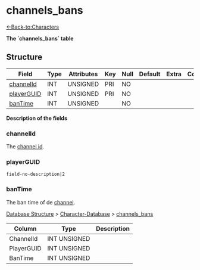# channels\_bans

[<-Back-to:Characters](database-characters.md)

**The \`channels\_bans\` table**

## Structure

| Field           | Type  | Attributes | Key | Null | Default | Extra  | Comment |
| --------------- | ----- | ---------- | --- | ---- | ------- | ------ | ------- |
| [channelId][1]  | INT   | UNSIGNED   | PRI | NO   |         |        |         |
| [playerGUID][2] | INT   | UNSIGNED   | PRI | NO   |         |        |         |
| [banTime][3]    | INT   | UNSIGNED   |     | NO   |         |        |         |

[1]: #channelId
[2]: #playerGUID
[3]: #banTime

**Description of the fields**

### channelId

The [channel id](channels#channelId).

### playerGUID

`field-no-description|2`

### banTime

The ban time of de [channel](channels#channelId).







[Database Structure](Database-Structure) > [Character-Database](Character-Database) > [channels_bans](channels_bans)

Column | Type | Description
--- | --- | ---
ChannelId | INT UNSIGNED | 
PlayerGUID | INT UNSIGNED | 
BanTime | INT UNSIGNED | 
